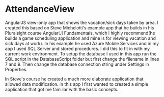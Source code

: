 # AttendanceView

AngularJS view-only app that shows the vacation/sick days taken by area.  I created this based on Steve Michelotti's example app
that he builds in his Pluralsight course AngularUI Fundamentals, which I highly recommend(he builds a game scheduling application and mine is for viewing vacation and sick days at work).  In his example he used Azure Mobile Services 
and in my app I used SQL Server and stored procedures.  I did this to fit in with my current work environment.  To setup the 
database I used in this app run the SQL script in the DatabaseScript folder but first change the filename in lines 7 and 9.  Then 
change the database connection string under Settings in Properties.

In Steve's course he created a much more elaborate application that allowed data modification.  In this app I first wanted to created a 
simple application that got me familiar with the basic concepts.
